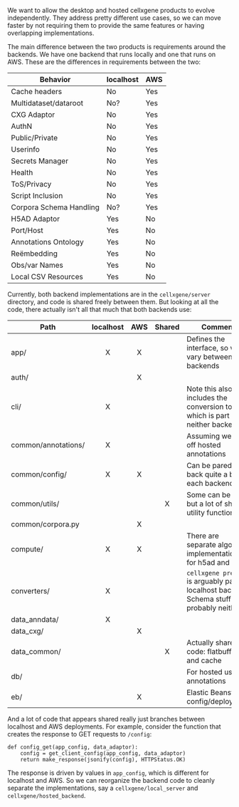 We want to allow the desktop and hosted cellxgene products to evolve independently.  They address pretty different use cases, so we can move faster by not requiring them to provide the same features or having overlapping implementations.

The main difference between the two products is requirements around the backends. We have one backend that runs locally and one that runs on AWS. These are the differences in requirements between the two:

| Behavior | localhost | AWS | 
| ------ | ------ | --- |
| Cache headers | No | Yes |
| Multidataset/dataroot | No? | Yes |
| CXG Adaptor | No | Yes |
| AuthN | No | Yes |
| Public/Private | No | Yes |
| Userinfo | No | Yes |
| Secrets Manager | No | Yes |
| Health | No | Yes |
| ToS/Privacy | No | Yes |
| Script Inclusion | No | Yes |
| Corpora Schema Handling | No? | Yes |
| H5AD Adaptor | Yes | No |
| Port/Host | Yes | No |
| Annotations Ontology | Yes | No |
| Reëmbedding | Yes | No |
| Obs/var Names | Yes | No |
| Local CSV Resources | Yes | No |

Currently, both backend implementations are in the `cellxgene/server` directory, and code is shared freely between them. But looking at all the code, there actually isn't all that much that both backends use:

| Path | localhost | AWS | Shared | Comment |
| --- | :---: | :---: | :---: | ----- |
| app/ | X | X |  | Defines the interface, so will vary between backends |
| auth/ | | X | | |
| cli/ | X | | | Note this also includes the conversion tools, which is part of neither backend |
| common/annotations/ | X | | | Assuming we turn off hosted annotations |
| common/config/ | X | X | | Can be pared back quite a bit in each backend |
| common/utils/ | | | X | Some can be split, but a lot of shared utility functions |
| common/corpora.py | | X
| compute/ | X | X | | There are separate algorithm implementations for h5ad and cxg |
| converters/ | X | | | `cellxgene prepare` is arguably part of localhost backend. Schema stuff is probably neither |
| data_anndata/ | X | | |
| data_cxg/ | | X | | |
| data_common/ | | | X | Actually shared code: flatbuffers and cache |
| db/ | | | | For hosted user annotations |
| eb/ | | X | | Elastic Beanstalk config/deployment |

And a lot of code that appears shared really just branches between localhost and AWS deployments. For example, consider the function that creates the response to GET requests to `/config`:

```python3
def config_get(app_config, data_adaptor):
    config = get_client_config(app_config, data_adaptor)
    return make_response(jsonify(config), HTTPStatus.OK)
```

The response is driven by values in `app_config`, which is different for localhost and AWS. So we can reorganize the backend code to cleanly separate the implementations, say a `cellxgene/local_server` and `cellxgene/hosted_backend`.



